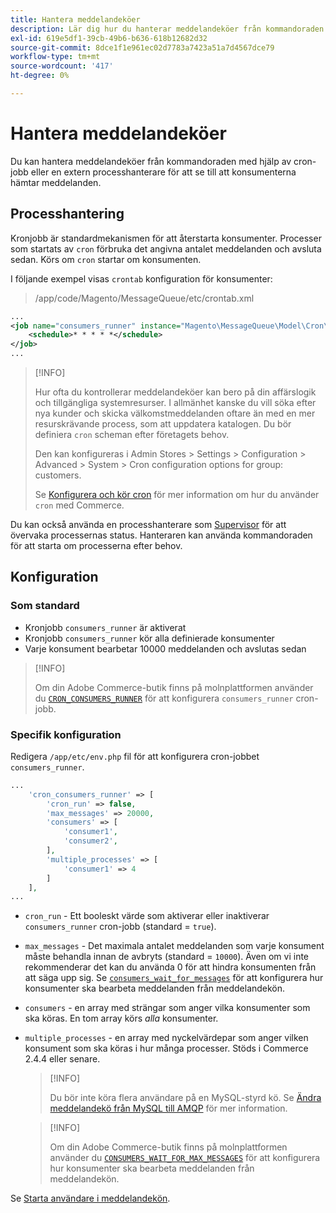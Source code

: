 ```yaml
---
title: Hantera meddelandeköer
description: Lär dig hur du hanterar meddelandeköer från kommandoraden för Adobe Commerce.
exl-id: 619e5df1-39cb-49b6-b636-618b12682d32
source-git-commit: 8dce1f1e961ec02d7783a7423a51a7d4567dce79
workflow-type: tm+mt
source-wordcount: '417'
ht-degree: 0%

---
```


# Hantera meddelandeköer

Du kan hantera meddelandeköer från kommandoraden med hjälp av cron-jobb eller en extern processhanterare för att se till att konsumenterna hämtar meddelanden.

## Processhantering

Kronjobb är standardmekanismen för att återstarta konsumenter. Processer som startats av `cron` förbruka det angivna antalet meddelanden och avsluta sedan. Körs om `cron` startar om konsumenten.

I följande exempel visas `crontab` konfiguration för konsumenter:

> /app/code/Magento/MessageQueue/etc/crontab.xml

```xml
...
<job name="consumers_runner" instance="Magento\MessageQueue\Model\Cron\ConsumersRunner" method="run">
    <schedule>* * * * *</schedule>
</job>
...
```

>[!INFO]
>
>Hur ofta du kontrollerar meddelandeköer kan bero på din affärslogik och tillgängliga systemresurser. I allmänhet kanske du vill söka efter nya kunder och skicka välkomstmeddelanden oftare än med en mer resurskrävande process, som att uppdatera katalogen. Du bör definiera `cron` scheman efter företagets behov.
>
>Den kan konfigureras i Admin Stores > Settings > Configuration > Advanced > System > Cron configuration options for group: customers.
>
>Se [Konfigurera och kör cron](../cli/configure-cron-jobs.md) för mer information om hur du använder `cron` med Commerce.

Du kan också använda en processhanterare som [Supervisor](https://supervisord.readthedocs.io/en/latest/) för att övervaka processernas status. Hanteraren kan använda kommandoraden för att starta om processerna efter behov.

## Konfiguration

### Som standard

- Kronjobb `consumers_runner` är aktiverat
- Kronjobb `consumers_runner` kör alla definierade konsumenter
- Varje konsument bearbetar 10000 meddelanden och avslutas sedan

>[!INFO]
>
>Om din Adobe Commerce-butik finns på molnplattformen använder du [`CRON_CONSUMERS_RUNNER`](https://experienceleague.adobe.com/docs/commerce-cloud-service/user-guide/configure/env/stage/variables-deploy.html#cron_consumers_runner) för att konfigurera `consumers_runner` cron-jobb.

### Specifik konfiguration

Redigera `/app/etc/env.php` fil för att konfigurera cron-jobbet `consumers_runner`.

```php
...
    'cron_consumers_runner' => [
        'cron_run' => false,
        'max_messages' => 20000,
        'consumers' => [
            'consumer1',
            'consumer2',
        ],
        'multiple_processes' => [
            'consumer1' => 4
        ]
    ],
...
```

- `cron_run` - Ett booleskt värde som aktiverar eller inaktiverar `consumers_runner` cron-jobb (standard = `true`).
- `max_messages` - Det maximala antalet meddelanden som varje konsument måste behandla innan de avbryts (standard = `10000`). Även om vi inte rekommenderar det kan du använda 0 för att hindra konsumenten från att säga upp sig. Se [`consumers_wait_for_messages`](../reference/config-reference-envphp.md#consumerswaitformessages) för att konfigurera hur konsumenter ska bearbeta meddelanden från meddelandekön.
- `consumers` - en array med strängar som anger vilka konsumenter som ska köras. En tom array körs *alla* konsumenter.
- `multiple_processes` - en array med nyckelvärdepar som anger vilken konsument som ska köras i hur många processer. Stöds i Commerce 2.4.4 eller senare.

  >[!INFO]
  >
  >Du bör inte köra flera användare på en MySQL-styrd kö. Se [Ändra meddelandekö från MySQL till AMQP](https://developer.adobe.com/commerce/php/development/components/message-queues/#change-message-queue-from-mysql-to-amqp) för mer information.

  >[!INFO]
  >
  >Om din Adobe Commerce-butik finns på molnplattformen använder du [`CONSUMERS_WAIT_FOR_MAX_MESSAGES`](https://experienceleague.adobe.com/docs/commerce-cloud-service/user-guide/configure/env/stage/variables-deploy.html#consumers_wait_for_max_messages) för att konfigurera hur konsumenter ska bearbeta meddelanden från meddelandekön.

Se [Starta användare i meddelandekön](../cli/start-message-queues.md).
